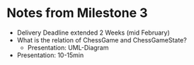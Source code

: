 # Notes from Milestone 3 #

- Delivery Deadline extended 2 Weeks (mid February)
- What is the relation of ChessGame and ChessGameState?
  - Presentation: UML-Diagram
- Presentation: 10-15min
